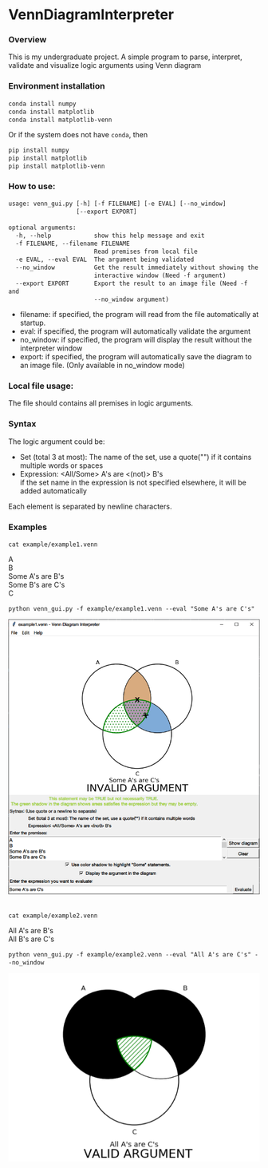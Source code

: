 # VennDiagramInterpreter
### Overview
This is my undergraduate project. A simple program to parse, interpret, validate and visualize logic arguments using
Venn diagram

### Environment installation
```
conda install numpy
conda install matplotlib
conda install matplotlib-venn
```
Or if the system does not have ```conda```, then
```
pip install numpy
pip install matplotlib
pip install matplotlib-venn
```

### How to use: 
```
usage: venn_gui.py [-h] [-f FILENAME] [-e EVAL] [--no_window]
                   [--export EXPORT]

optional arguments:
  -h, --help            show this help message and exit
  -f FILENAME, --filename FILENAME
                        Read premises from local file
  -e EVAL, --eval EVAL  The argument being validated
  --no_window           Get the result immediately without showing the
                        interactive window (Need -f argument)
  --export EXPORT       Export the result to an image file (Need -f and
                        --no_window argument)

```
- filename: if specified, the program will read from the file automatically at startup.
- eval: if specified, the program will automatically validate the argument
- no_window: if specified, the program will display the result without the interpreter window
- export: if specified, the program will automatically save the diagram to an image file. 
          (Only available in no_window mode)

### Local file usage:
The file should contains all premises in logic arguments. 

### Syntax
The logic argument could be:
- Set (total 3 at most): The name of the set, use a quote("") if it contains multiple words or spaces
- Expression: <All/Some> A's are <(not)> B's
  <br> if the set name in the expression is not specified elsewhere, it will be added 
  automatically

Each element is separated by newline characters.

### Examples
```
cat example/example1.venn
```
A <br>
B <br>
Some A's are B's <br>
Some B's are C's <br>
C <br>
```
python venn_gui.py -f example/example1.venn --eval "Some A's are C's"
```
![example1](example/example1.png)
<br>
<br>
```
cat example/example2.venn
```
All A's are B's <br>
All B's are C's <br>
```
python venn_gui.py -f example/example2.venn --eval "All A's are C's" --no_window
```
![example2](example/example2_no_window.png)
